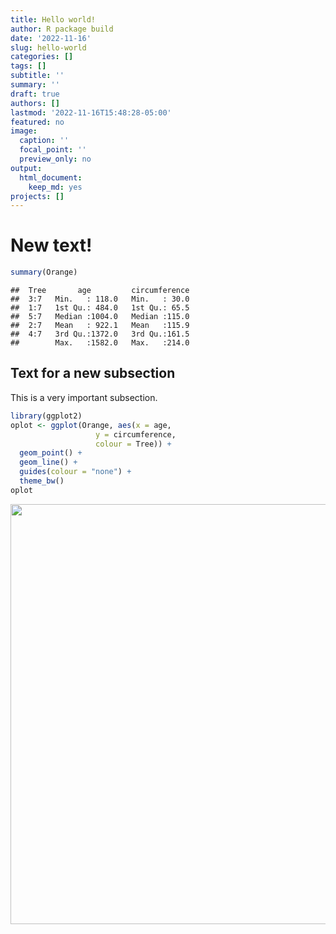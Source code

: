 ```yaml
---
title: Hello world!
author: R package build
date: '2022-11-16'
slug: hello-world
categories: []
tags: []
subtitle: ''
summary: ''
draft: true
authors: []
lastmod: '2022-11-16T15:48:28-05:00'
featured: no
image:
  caption: ''
  focal_point: ''
  preview_only: no
output:
  html_document:
    keep_md: yes
projects: []
---
```


# New text!


```r
summary(Orange)
```

```
##  Tree       age         circumference  
##  3:7   Min.   : 118.0   Min.   : 30.0  
##  1:7   1st Qu.: 484.0   1st Qu.: 65.5  
##  5:7   Median :1004.0   Median :115.0  
##  2:7   Mean   : 922.1   Mean   :115.9  
##  4:7   3rd Qu.:1372.0   3rd Qu.:161.5  
##        Max.   :1582.0   Max.   :214.0
```

## Text for a new subsection

This is a very important subsection.


```r
library(ggplot2)
oplot <- ggplot(Orange, aes(x = age, 
                   y = circumference, 
                   colour = Tree)) +
  geom_point() +
  geom_line() +
  guides(colour = "none") +
  theme_bw()
oplot
```

<img src="{{< blogdown/postref >}}index_files/figure-html/unnamed-chunk-2-1.png" width="672" />
